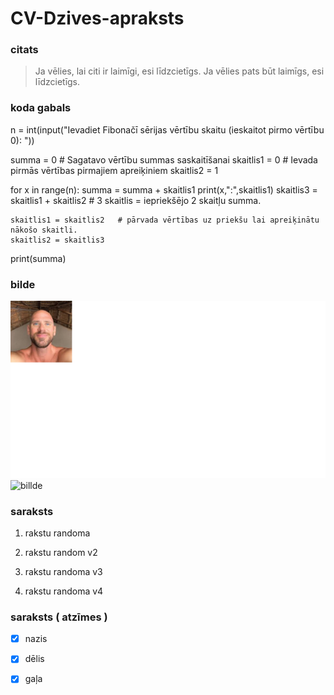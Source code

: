 # CV-Dzives-apraksts

### citats
>Ja vēlies, lai citi ir laimīgi, esi līdzcietīgs. Ja vēlies pats būt laimīgs, esi līdzcietīgs.
 
### koda gabals 
n = int(input("Ievadiet Fibonačī sērijas vērtību skaitu (ieskaitot pirmo vērtību 0): "))

summa = 0 # Sagatavo vērtību summas saskaitīšanai
skaitlis1 = 0   # Ievada pirmās vērtības pirmajiem apreiķiniem
skaitlis2 = 1

for x in range(n):
    summa = summa + skaitlis1
    print(x,":",skaitlis1)
    skaitlis3 = skaitlis1 + skaitlis2 # 3 skaitlis = iepriekšējo 2 skaitļu summa.

    skaitlis1 = skaitlis2   # pārvada vērtības uz priekšu lai apreiķinātu nākošo skaitli.
    skaitlis2 = skaitlis3

print(summa)
### bilde
![billde](bilde.png)
![billde](https://www.google.com/url?sa=i&url=https%3A%2F%2Fwww.discoverwildlife.com%2Fanimal-facts%2Fmammals%2Fthe-people-who-believe-orangutans-are-family%2F&psig=AOvVaw3Wcrqt5SOme1IiEFn90I__&ust=1612350823563000&source=images&cd=vfe&ved=0CAIQjRxqFwoTCOjU_IWJy-4CFQAAAAAdAAAAABAD)

### saraksts 
1. rakstu randoma 

2. rakstu random  v2

3. rakstu randoma v3 

4. rakstu randoma v4

### saraksts ( atzīmes )

- [x] nazis

- [x] dēlis

- [x] gaļa



